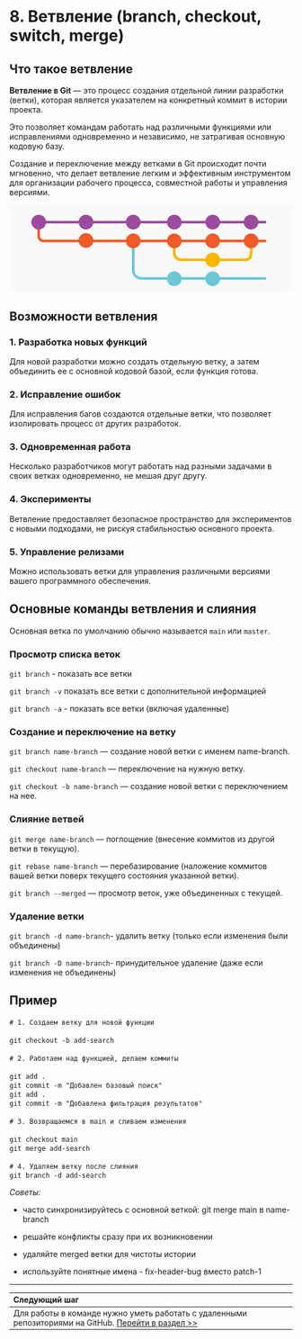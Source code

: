 # 8. Ветвление (branch, checkout, switch, merge)

## Что такое ветвление

**Ветвление в Git** — это процесс создания отдельной линии разработки (ветки), которая является указателем на конкретный коммит в истории проекта. 

Это позволяет командам работать над различными функциями или исправлениями одновременно и независимо, не затрагивая основную кодовую базу. 

Создание и переключение между ветками в Git происходит почти мгновенно, что делает ветвление легким и эффективным инструментом для организации рабочего процесса, совместной работы и управления версиями.

![Пример ветвления](/assets/brunch.jpg)

## Возможности ветвления

### 1. Разработка новых функций

Для новой разработки можно создать отдельную ветку, а затем объединить ее с основной кодовой базой, если функция готова. 

### 2. Исправление ошибок

Для исправления багов создаются отдельные ветки, что позволяет изолировать процесс от других разработок. 

### 3. Одновременная работа

Несколько разработчиков могут работать над разными задачами в своих ветках одновременно, не мешая друг другу. 

### 4. Эксперименты

Ветвление предоставляет безопасное пространство для экспериментов с новыми подходами, не рискуя стабильностью основного проекта. 

### 5. Управление релизами

Можно использовать ветки для управления различными версиями вашего программного обеспечения. 

## Основные команды ветвления и слияния

Основная ветка по умолчанию обычно называется `main` или `master`.

### Просмотр списка веток

`git branch` - показать все ветки

`git branch -v` показать все ветки с дополнительной информацией

`git branch -a` - показать все ветки (включая удаленные)

### Создание и переключение на ветку

`git branch name-branch` — создание новой ветки с именем name-branch. 

`git checkout name-branch` — переключение на нужную ветку.

`git checkout -b name-branch` — создание новой ветки с переключением на нее. 

### Слияние ветвей

`git merge name-branch` — поглощение (внесение коммитов из другой ветки в текущую).

`git rebase name-branch` — перебазирование (наложение коммитов вашей ветки поверх текущего состояния указанной ветки).

`git branch --merged` — просмотр веток, уже объединенных с текущей.

### Удаление ветки

`git branch -d name-branch`- удалить ветку (только если изменения были объединены)

`git branch -D name-branch`- принудительное удаление (даже если изменения не объединены)

## Пример

```
# 1. Создаем ветку для новой функции

git checkout -b add-search

# 2. Работаем над функцией, делаем коммиты

git add .
git commit -m "Добавлен базовый поиск"
git add .
git commit -m "Добавлена фильтрация результатов"

# 3. Возвращаемся в main и сливаем изменения

git checkout main
git merge add-search

# 4. Удаляем ветку после слияния
git branch -d add-search
```

*Советы:*

* часто синхронизируйтесь с основной веткой: git merge main в name-branch

- решайте конфликты сразу при их возникновении

* удаляйте merged ветки для чистоты истории

* используйте понятные имена - fix-header-bug вместо patch-1

---
| Следующий шаг |                                                                           
|:--------------|                                                                           
| Для работы в команде нужно уметь работать с удаленными репозиториями на GitHub.  [Перейти в раздел >>](remote-repos.md) |











